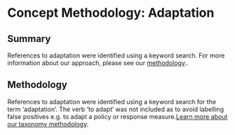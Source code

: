 # Concept Methodology: Adaptation

## Summary

References to adaptation were identified using a keyword search. For more information about our approach, please see our [methodology](../README.md)..

## Methodology

References to adaptation were identified using a keyword search for the term ‘adaptation’. The verb ‘to adapt’ was not included as to avoid labelling false positives e.g. to adapt a policy or response measure.[Learn more about our taxonomy methodology](../README.md).
